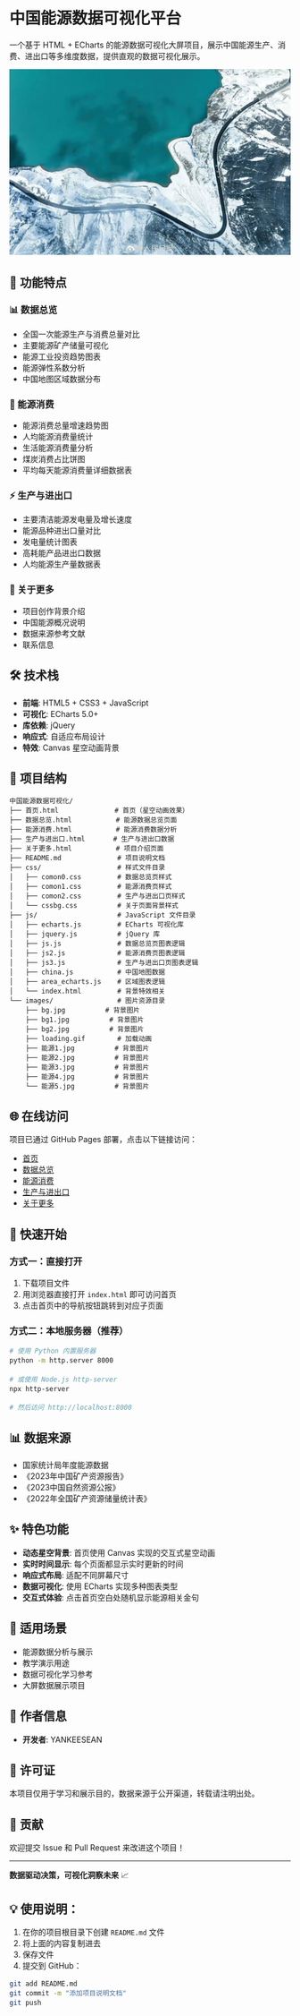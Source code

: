# 中国能源数据可视化平台

一个基于 HTML + ECharts 的能源数据可视化大屏项目，展示中国能源生产、消费、进出口等多维度数据，提供直观的数据可视化展示。

![首页预览](images/能源1.jpg)

## 🌟 功能特点

### 📊 数据总览
- 全国一次能源生产与消费总量对比
- 主要能源矿产储量可视化
- 能源工业投资趋势图表
- 能源弹性系数分析
- 中国地图区域数据分布

### 🔋 能源消费
- 能源消费总量增速趋势图
- 人均能源消费量统计
- 生活能源消费量分析
- 煤炭消费占比饼图
- 平均每天能源消费量详细数据表

### ⚡ 生产与进出口
- 主要清洁能源发电量及增长速度
- 能源品种进出口量对比
- 发电量统计图表
- 高耗能产品进出口数据
- 人均能源生产量数据表

### 📖 关于更多
- 项目创作背景介绍
- 中国能源概况说明
- 数据来源参考文献
- 联系信息

## 🛠️ 技术栈

- **前端**: HTML5 + CSS3 + JavaScript
- **可视化**: ECharts 5.0+
- **库依赖**: jQuery
- **响应式**: 自适应布局设计
- **特效**: Canvas 星空动画背景

## 📁 项目结构

```
中国能源数据可视化/
├── 首页.html              # 首页（星空动画效果）
├── 数据总览.html           # 能源数据总览页面
├── 能源消费.html           # 能源消费数据分析
├── 生产与进出口.html       # 生产与进出口数据
├── 关于更多.html           # 项目介绍页面
├── README.md              # 项目说明文档
├── css/                   # 样式文件目录
│   ├── comon0.css         # 数据总览页样式
│   ├── comon1.css         # 能源消费页样式
│   ├── comon2.css         # 生产与进出口页样式
│   └── cssbg.css          # 关于页面背景样式
├── js/                    # JavaScript 文件目录
│   ├── echarts.js         # ECharts 可视化库
│   ├── jquery.js          # jQuery 库
│   ├── js.js              # 数据总览页图表逻辑
│   ├── js2.js             # 能源消费页图表逻辑
│   ├── js3.js             # 生产与进出口页图表逻辑
│   ├── china.js           # 中国地图数据
│   ├── area_echarts.js    # 区域图表逻辑
│   └── index.html         # 背景特效相关
└── images/                # 图片资源目录
    ├── bg.jpg          # 背景图片
    ├── bg1.jpg          # 背景图片
    ├── bg2.jpg          # 背景图片
    ├── loading.gif        # 加载动画
    ├── 能源1.jpg          # 背景图片
    ├── 能源2.jpg          # 背景图片
    ├── 能源3.jpg          # 背景图片
    ├── 能源4.jpg          # 背景图片
    └── 能源5.jpg          # 背景图片
```

## 🌐 在线访问

项目已通过 GitHub Pages 部署，点击以下链接访问：

- [首页](https://yankeesean.github.io/china-energy-visualization/)
- [数据总览](https://yankeesean.github.io/china-energy-visualization/数据总览.html)
- [能源消费](https://yankeesean.github.io/china-energy-visualization/能源消费.html)
- [生产与进出口](https://yankeesean.github.io/china-energy-visualization/生产与进出口.html)
- [关于更多](https://yankeesean.github.io/china-energy-visualization/关于更多.html)

## 🚀 快速开始

### 方式一：直接打开
1. 下载项目文件
2. 用浏览器直接打开 `index.html` 即可访问首页
3. 点击首页中的导航按钮跳转到对应子页面

### 方式二：本地服务器（推荐）
```bash
# 使用 Python 内置服务器
python -m http.server 8000

# 或使用 Node.js http-server
npx http-server

# 然后访问 http://localhost:8000
```

## 📊 数据来源

- 国家统计局年度能源数据
- 《2023年中国矿产资源报告》
- 《2023中国自然资源公报》
- 《2022年全国矿产资源储量统计表》

## ✨ 特色功能

- **动态星空背景**: 首页使用 Canvas 实现的交互式星空动画
- **实时时间显示**: 每个页面都显示实时更新的时间
- **响应式布局**: 适配不同屏幕尺寸
- **数据可视化**: 使用 ECharts 实现多种图表类型
- **交互式体验**: 点击首页空白处随机显示能源相关金句

## 🎯 适用场景

- 能源数据分析与展示
- 教学演示用途
- 数据可视化学习参考
- 大屏数据展示项目

## 👥 作者信息

- **开发者**: YANKEESEAN

## 📄 许可证

本项目仅用于学习和展示目的，数据来源于公开渠道，转载请注明出处。

## 🤝 贡献

欢迎提交 Issue 和 Pull Request 来改进这个项目！

---

**数据驱动决策，可视化洞察未来** 📈

## 💡 使用说明：

1. 在你的项目根目录下创建 `README.md` 文件
2. 将上面的内容复制进去
3. 保存文件
4. 提交到 GitHub：

```bash
git add README.md
git commit -m "添加项目说明文档"
git push
```
